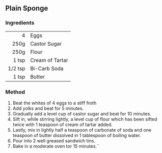 ## Plain Sponge

### Ingredients
|         |                 |
| ------: | --------------- |
|       4 | Eggs            |
|    250g | Castor Sugar    |
|    250g | Flour           |
|   1 tsp | Cream of Tartar |
| 1/2 tsp | Bi-Carb Soda    |
|   1 tsp | Butter          |

### Method

1. Beat the whites of 4 eggs to a stiff froth
2. Add yolks and beat for 5 minutes. 
3. Gradually add a level cup of castor sugar and beat for 10 minutes. 
4. Sift in, while stirring lightly, a level cup of flour which has been sifted twice with 1 teaspoon of cream of tartar added. 
5. Lastly, mix in lightly half a teaspoon of carbonate of soda and one teaspoon of butter dissolved in 1 tablespoon of boiling water. 
6. Pour into 2 well greased sandwich tins.
7. Bake in a moderate oven tor 15 minutes.``